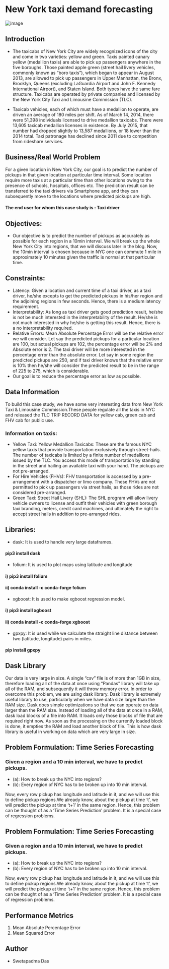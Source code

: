 # New York taxi demand forecasting
![image](https://user-images.githubusercontent.com/71088477/127751985-a80eafa7-ee49-4524-b169-def9c93875b5.png)

## Introduction
- The taxicabs of New York City are widely recognized icons of the city and come in two varieties: yellow and green. Taxis painted canary yellow (medallion taxis) are able to pick up passengers anywhere in the five boroughs. Those painted apple green (street hail livery vehicles, commonly known as “boro taxis”), which began to appear in August 2013, are allowed to pick up passengers in Upper Manhattan, the Bronx, Brooklyn, Queens (excluding LaGuardia Airport and John F. Kennedy International Airport), and Staten Island. Both types have the same fare structure. Taxicabs are operated by private companies and licensed by the New York City Taxi and Limousine Commission (TLC).

- Taxicab vehicles, each of which must have a medallion to operate, are driven an average of 180 miles per shift. As of March 14, 2014, there were 51,398 individuals licensed to drive medallion taxicabs. There were 13,605 taxicab medallion licenses in existence. By July 2015, that number had dropped slightly to 13,587 medallions, or 18 lower than the 2014 total. Taxi patronage has declined since 2011 due to competition from rideshare services.

## Business/Real World Problem
For a given location in New York City, our goal is to predict the number of pickups in that given location at particular time interval. Some location require more taxis at a particular time than other locations owing to the presence  of schools, hospitals, offices etc. The prediction result can be transferred to the taxi drivers via Smartphone app, and they can subsequently move to the locations where predicted pickups are high.


#### The end user for whom this case study is : Taxi driver

## Objectives:
- Our objective is to predict the number of pickups as accurately as possible for each region in a 10min interval. We will break up the whole New York City into regions, that we will discuss later in the blog. Now, the 10min interval is chosen because in NYC one can commute 1 mile in approximately 10 minutes given the traffic is normal at that particular time.

## Constraints:
- Latency: Given a location and current time of a taxi driver, as a taxi driver, he/she excepts to get the predicted pickups in his/her region and the adjoining regions in few seconds. Hence, there is a medium latency requirement.
- Interpretability: As long as taxi driver gets good prediction result, he/she is not be much interested in the interpretability of the result. He/she is not much interested in why he/she is getting this result. Hence, there is a no interpretability required.
- Relative Errors: Mean Absolute Percentage Error will be the relative error we will consider. Let say the predicted pickups for a particular location are 100, but actual pickups are 102, the percentage error will be 2% and Absolute error is 2. The taxi driver will be more interested in the percentage error than the absolute error. Let say in some region the predicted pickups are 250, and if taxi driver knows that the relative error is 10% then he/she will consider the predicted result to be in the range of 225 to 275, which is considerable.
- Our goal is to reduce the percentage error as low as possible.

## Data Information
To build this case study, we have some very interesting data from New York Taxi & Limousine Commission.These people regulate all the taxis in NYC and released the TLC TRIP RECORD DATA for yellow cab, green cab and FHV cab for public use.

### Information on taxis:
- Yellow Taxi: Yellow Medallion Taxicabs: These are the famous NYC yellow taxis that provide transportation exclusively through street-hails. The number of taxicabs is limited by a finite number of medallions issued by the TLC. You access this mode of transportation by standing in the street and hailing an available taxi with your hand. The pickups are not pre-arranged.
- For Hire Vehicles (FHVs): FHV transportation is accessed by a pre-arrangement with a dispatcher or limo company. These FHVs are not permitted to pick up passengers via street hails, as those rides are not considered pre-arranged.
- Green Taxi: Street Hail Livery (SHL): The SHL program will allow livery vehicle owners to license and outfit their vehicles with green borough taxi branding, meters, credit card machines, and ultimately the right to accept street hails in addition to pre-arranged rides.

## Libraries:
- dask: It is used to handle very large dataframes.
#### pip3 install dask
- folium: It is used to plot maps using latitude and longitude
#### i) pip3 install folium
#### ii) conda install -c conda-forge folium
- xgboost: It is used to make xgboost regression model.
#### i) pip3 install xgboost
#### ii) conda install -c conda-forge xgboost
- gpxpy: It is used while we calculate the straight line distance between two (latitude, longitude) pairs in miles.
#### pip install gpxpy

## Dask Library
Our data is very large in size. A single “csv” file is of more than 1GB in size, therefore loading all of the data at once using “Pandas” library will take up all of the RAM, and subsequently it will throw memory error. In order to overcome this problem, we are using dask library. Dask library is extremely useful library to use, particularly when we have data size larger than the RAM size. Dask does simple optimizations so that we can operate on data larger than the RAM size. Instead of loading all of the data at once in a RAM, dask load blocks of a file into RAM. It loads only those blocks of file that are required right now. As soon as the processing on the currently loaded block is done, it empties the RAM and load another block of file. This is how dask library is useful in working on data which are very large in size.

## Problem Formulation: Time Series Forecasting
### Given a region and a 10 min interval, we have to predict pickups.
- (a): How to break up the NYC into regions?
- (b): Every region of NYC has to be broken up into 10 min interval.

Now, every row pickup has longitude and latitude in it, and we will use this to define pickup regions.We already know, about the pickup at time ‘t’, we will predict the pickup at time ‘t+1’ in the same region. Hence, this problem can be thought of as a ‘Time Series Prediction’ problem. It is a special case of regression problems.

## Problem Formulation: Time Series Forecasting
### Given a region and a 10 min interval, we have to predict pickups.
- (a): How to break up the NYC into regions?
- (b): Every region of NYC has to be broken up into 10 min interval.

Now, every row pickup has longitude and latitude in it, and we will use this to define pickup regions.We already know, about the pickup at time ‘t’, we will predict the pickup at time ‘t+1’ in the same region. Hence, this problem can be thought of as a ‘Time Series Prediction’ problem. It is a special case of regression problems.

## Performance Metrics
1. Mean Absolute Percentage Error
2. Mean Squared Error

## Author
- Swetapadma Das
